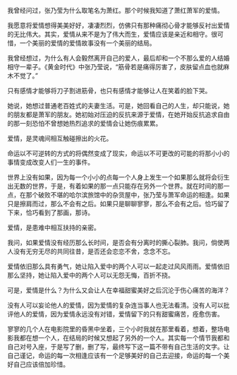 我曾经问过，张乃莹为什么取笔名为萧红。那个时候我知道了萧红萧军的爱情。

我愿意将爱情想得美美好好，凄凄烈烈，仿佛只有那种痛彻心骨才能够反衬出爱情的无比伟大。其实，爱情从来不是为了伟大而生，爱情应该是亲近和相守。很可惜，一个美丽的爱情的爱情故事没有一个美丽的结局。

我曾经想过，为什么有人会毅然离开自己的爱人，最后却和一个不那么爱的人结婚相守一辈子。《黄金时代》中张乃莹说，“筋骨若是痛得厉害了，皮肤留点血也就麻木不觉了。”

只有感情才能够将刀子割进筋骨，也只有感情才能够让人在笑着的脸下哭。

她说，她想过普通老百姓式的夫妻生活。可是，她回看自己的人生，却只能说，她的朋友都是萧军的朋友。她初始对压迫的反抗来源于爱情，在她开始反抗追求自由的那一刻恐怕不曾想她热烈追求的爱情会让她伤痕累累。

爱情，是灵魂间相互触碰擦出的火花。

命运以不可逆转的方式的将偶然变成了现实，命运以不可更改的可能的将那小小的事情变成改变人们一生的事件。

世界上没有如果，因为每一个小小的点每一个人身上发生一个如果那么就将会衍生出无数的世界，于是，有着如果的那一点只能存在另外一个世界。就在时间的那一点，在那个破败不堪的哈尔滨旅馆中的杂货屋中，张乃莹与萧军命运的相逢。如果只是擦肩而过，那么不会有之后。如果只是聊聊寥寥，那么不会有之后。恰巧留了下来，恰巧看到了那画，那诗。

爱情，是患难中相互扶持的亲密。

我问，如果爱情没有经历那么长时间，是否会有分离时的撕心裂肺。我问，倘使两人没有无穷无尽的共同往昔，是否还会恋恋不舍，念念不忘。

爱情依旧那么具有勇气，她让陷入爱中的两个人可以一起走过风风雨雨。爱情依旧那么坚持，她让陷入爱中的两个人可以无怨无悔，百折不挠。

可是，爱情是什么？为什么又会让人在幸福甜蜜美好之后沉沦于伤心痛苦的海洋？

没有人可以妄论他人的爱情，因为爱情的复杂连当事人也无法看清。没有人可以批评他人的爱情，因为爱情永远没有对错，爱情留下的只有甜蜜痛苦，痊愈伤害。

寥寥的几个人在电影院里的昏黑中坐着，三个小时我就在那里看着，想着，整场电影我都在想一个人，在结局的时候又想起了另外的一个人。其实每一个情节我都和自己对号入座，于是写了删，删了写，最终写下这一篇不带有自己生活的文字。让自己谨记，命运的每一次相逢应该有一个足够美好的自己去迎接，命运的每一个美好自己应该倍加珍惜。
